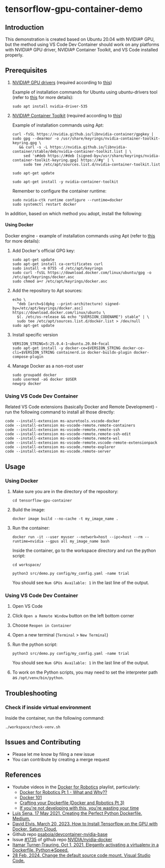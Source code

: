 # tensorflow-gpu-container-demo

## Introduction

This demonstration is created based on Ubuntu 20.04 with NVIDIA® GPU, but the method using VS Code Dev Container should work on any platforms with NVIDIA® GPU driver, NVIDIA® Container Toolkit, and VS Code installed properly.

## Prerequisites

1. [NVIDIA® GPU drivers](https://www.nvidia.com/download/index.aspx?lang=en-us) (required according to [this](https://www.tensorflow.org/install/pip))

   Example of installation commands for Ubuntu using ubuntu-drivers tool (refer to [this](https://ubuntu.com/server/docs/nvidia-drivers-installation) for more details):

   ```shell
   sudo apt install nvidia-driver-535
   ```

2. [NVIDIA® Container Toolkit](https://docs.nvidia.com/datacenter/cloud-native/container-toolkit/latest/install-guide.html) (required according to [this](https://github.com/NVIDIA/nvidia-docker/issues/1243))

   Example of installation commands using Apt:

   ```shell
   curl -fsSL https://nvidia.github.io/libnvidia-container/gpgkey | sudo gpg --dearmor -o /usr/share/keyrings/nvidia-container-toolkit-keyring.gpg \
      && curl -s -L https://nvidia.github.io/libnvidia-container/stable/deb/nvidia-container-toolkit.list | \
        sed 's#deb https://#deb [signed-by=/usr/share/keyrings/nvidia-container-toolkit-keyring.gpg] https://#g' | \
        sudo tee /etc/apt/sources.list.d/nvidia-container-toolkit.list
   ```

   ```shell
   sudo apt-get update
   ```

   ```shell
   sudo apt-get install -y nvidia-container-toolkit
   ```

   Remember to configure the container runtime:

   ```shell
   sudo nvidia-ctk runtime configure --runtime=docker
   sudo systemctl restart docker
   ```

In addition, based on which method you adopt, install the following:

#### Using Docker

Docker engine - example of installation commands using Apt (refer to [this](https://docs.docker.com/engine/install/ubuntu/) for more details):

1. Add Docker's official GPG key:

   ```shell
   sudo apt-get update
   sudo apt-get install ca-certificates curl
   sudo install -m 0755 -d /etc/apt/keyrings
   sudo curl -fsSL https://download.docker.com/linux/ubuntu/gpg -o /etc/apt/keyrings/docker.asc
   sudo chmod a+r /etc/apt/keyrings/docker.asc
   ```

2. Add the repository to Apt sources:

   ```shell
   echo \
     "deb [arch=$(dpkg --print-architecture) signed-by=/etc/apt/keyrings/docker.asc] https://download.docker.com/linux/ubuntu \
     $(. /etc/os-release && echo "$VERSION_CODENAME") stable" | \
     sudo tee /etc/apt/sources.list.d/docker.list > /dev/null
   sudo apt-get update
   ```

3. Install specific version

   ```shell
   VERSION_STRING=5:25.0.4-1~ubuntu.20.04~focal
   sudo apt-get install -y docker-ce=$VERSION_STRING docker-ce-cli=$VERSION_STRING containerd.io docker-buildx-plugin docker-compose-plugin
   ```

4. Manage Docker as a non-root user

   ```shell
   sudo groupadd docker
   sudo usermod -aG docker $USER
   newgrp docker
   ```

### Using VS Code Dev Container

Related VS Code extensions (basically Docker and Remote Development) - run the following command to install all those directly:

```shell
code --install-extension ms-azuretools.vscode-docker
code --install-extension ms-vscode-remote.remote-containers
code --install-extension ms-vscode-remote.remote-ssh
code --install-extension ms-vscode-remote.remote-ssh-edit
code --install-extension ms-vscode-remote.remote-wsl
code --install-extension ms-vscode-remote.vscode-remote-extensionpack
code --install-extension ms-vscode.remote-explorer
code --install-extension ms-vscode.remote-server
```

## Usage

### Using Docker

1. Make sure you are in the directory of the repository:

   ```shell
   cd tensorflow-gpu-container
   ```

2. Build the image:

   ```shell
   docker image build --no-cache -t my_image_name .
   ```

3. Run the container:

   ```shell
   docker run -it --user myuser --network=host --ipc=host --rm --runtime=nvidia --gpus all my_image_name bash
   ```

   Inside the container, go to the workspace directory and run the python script:

   ```shell
   cd workspace/
   ```

   ```shell
   python3 src/demo.py config/my_config.yaml -name trial
   ```

   You should see `Num GPUs Available: 1` in the last line of the output.

### Using VS Code Dev Container

1. Open VS Code
2. Click `Open a Remote Window` button on the left bottom corner
3. Choose `Reopen in Container`
4. Open a new terminal (`Terminal` > `New Terminal`)
5. Run the python script:

   ```shell
   python3 src/demo.py config/my_config.yaml -name trial
   ```

   You should see `Num GPUs Available: 1` in the last line of the output.

6. To work on the Python scripts, you may need to set the interpreter path as `/opt/venv/bin/python`.

## Troubleshooting

### Check if inside virtual environment

Inside the container, run the following command:

```shell
./workspace/check-venv.sh
```

## Issues and Contributing

- Please let me know by filing a new issue
- You can contribute by creating a merge request

## References

- Youtube videos in the [Docker for Robotics](https://youtube.com/playlist?list=PLunhqkrRNRhaqt0UfFxxC_oj7jscss2qe&si=DJsoV8bdb9sBNla1) playlist, particularly:
  - [Docker for Robotics Pt 1 - What and Why??](https://youtu.be/XcJzOYe3E6M?si=RBG0st91x6W4ZwqQ)
  - [Docker 101](https://youtu.be/SAMPOK_lazw?si=C21XBgWSUklJrF7V)
  - [Crafting your Dockerfile (Docker and Robotics Pt 3)](https://youtu.be/RbP5cARP-SM?si=2b9hBJycudqfRRVO)
  - [If you're not developing with this, you're wasting your time](https://youtu.be/dihfA7Ol6Mw?si=ycL2EEmm_EIIJGLh)
- [Luis Sena. 17 May 2021. Creating the Perfect Python Dockerfile. Medium.](https://luis-sena.medium.com/creating-the-perfect-python-dockerfile-51bdec41f1c8)
- [David Elvis. March 20, 2023. How to Install Tensorflow on the GPU with Docker. Saturn Cloud.](https://saturncloud.io/blog/how-to-install-tensorflow-on-the-gpu-with-docker/)
- Github repo [psaboia/devcontainer-nvidia-base](https://github.com/psaboia/devcontainer-nvidia-base)
- Issue [#1735](https://github.com/NVIDIA/nvidia-docker/issues/1735) of github repo [NVIDIA/nvidia-docker](https://github.com/NVIDIA/nvidia-docker)
- [Itamar Turner-Trauring. Oct 1, 2021. Elegantly activating a virtualenv in a Dockerfile. Python⇒Speed.](https://pythonspeed.com/articles/activate-virtualenv-dockerfile/)
- [28 Feb, 2024. Change the default source code mount. Visual Studio Code.](https://code.visualstudio.com/remote/advancedcontainers/change-default-source-mount)
